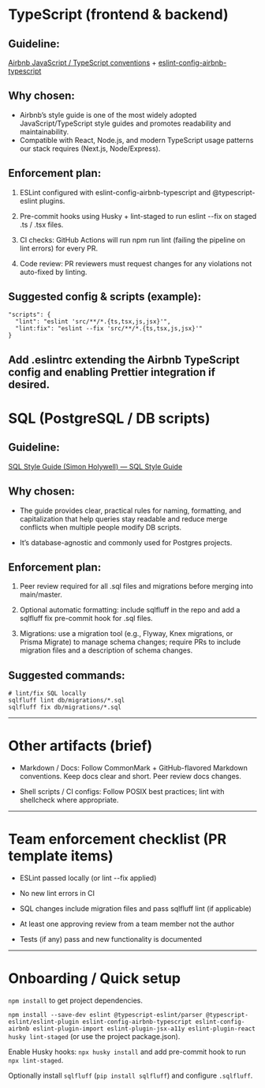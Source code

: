 # TypeScript (frontend & backend)
## Guideline: 

[Airbnb JavaScript / TypeScript conventions](https://github.com/airbnb/javascript) + [eslint-config-airbnb-typescript](https://github.com/iamturns/eslint-config-airbnb-typescript)

## Why chosen:
- Airbnb’s style guide is one of the most widely adopted JavaScript/TypeScript style guides and promotes readability and maintainability.
- Compatible with React, Node.js, and modern TypeScript usage patterns our stack requires (Next.js, Node/Express).


## Enforcement plan:
1. ESLint configured with eslint-config-airbnb-typescript and @typescript-eslint plugins.


2. Pre-commit hooks using Husky + lint-staged to run eslint --fix on staged .ts / .tsx files.


3. CI checks: GitHub Actions will run npm run lint (failing the pipeline on lint errors) for every PR.


4. Code review: PR reviewers must request changes for any violations not auto-fixed by linting.


## Suggested config & scripts (example):
```
"scripts": {
  "lint": "eslint 'src/**/*.{ts,tsx,js,jsx}'",
  "lint:fix": "eslint --fix 'src/**/*.{ts,tsx,js,jsx}'"
}
```

Add .eslintrc extending the Airbnb TypeScript config and enabling Prettier integration if desired.
---
# SQL (PostgreSQL / DB scripts)
## Guideline: 
[SQL Style Guide (Simon Holywell) — SQL Style Guide](https://www.sqlstyle.guide/)


## Why chosen:
- The guide provides clear, practical rules for naming, formatting, and capitalization that help queries stay readable and reduce merge conflicts when multiple people modify DB scripts.


- It’s database-agnostic and commonly used for Postgres projects.


## Enforcement plan:
1. Peer review required for all .sql files and migrations before merging into main/master.


2. Optional automatic formatting: include sqlfluff in the repo and add a sqlfluff fix pre-commit hook for .sql files.


3. Migrations: use a migration tool (e.g., Flyway, Knex migrations, or Prisma Migrate) to manage schema changes; require PRs to include migration files and a description of schema changes.


## Suggested commands:
```
# lint/fix SQL locally
sqlfluff lint db/migrations/*.sql
sqlfluff fix db/migrations/*.sql
```
---

# Other artifacts (brief)
- Markdown / Docs: Follow CommonMark + GitHub-flavored Markdown conventions. Keep docs clear and short. Peer review docs changes.


- Shell scripts / CI configs: Follow POSIX best practices; lint with shellcheck where appropriate.

---

# Team enforcement checklist (PR template items)
- ESLint passed locally (or lint --fix applied)


- No new lint errors in CI


- SQL changes include migration files and pass sqlfluff lint (if applicable)


- At least one approving review from a team member not the author


- Tests (if any) pass and new functionality is documented

---

# Onboarding / Quick setup 
```npm install``` to get project dependencies.


```npm install --save-dev eslint @typescript-eslint/parser @typescript-eslint/eslint-plugin eslint-config-airbnb-typescript eslint-config-airbnb eslint-plugin-import eslint-plugin-jsx-a11y eslint-plugin-react husky lint-staged``` (or use the project package.json).


Enable Husky hooks: ```npx husky install``` and add pre-commit hook to run ```npx lint-staged```.


Optionally install ```sqlfluff``` (```pip install sqlfluff```) and configure ```.sqlfluff```.
